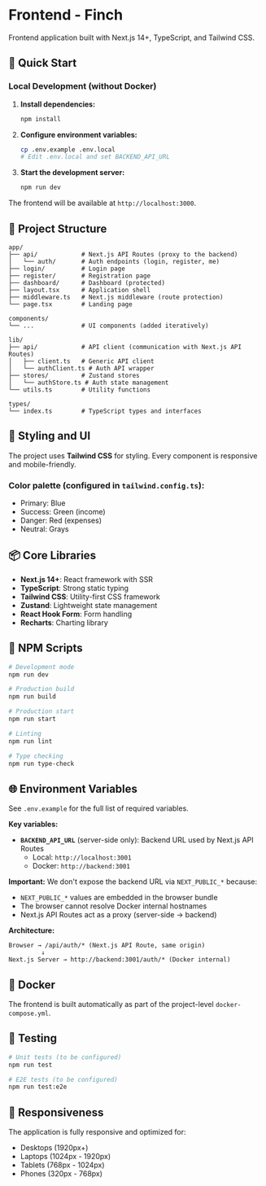 # Frontend - Finch

Frontend application built with Next.js 14+, TypeScript, and Tailwind CSS.

## 🚀 Quick Start

### Local Development (without Docker)

1. **Install dependencies:**
   ```bash
   npm install
   ```

2. **Configure environment variables:**
   ```bash
   cp .env.example .env.local
   # Edit .env.local and set BACKEND_API_URL
   ```

3. **Start the development server:**
   ```bash
   npm run dev
   ```

The frontend will be available at `http://localhost:3000`.

## 📁 Project Structure

```
app/
├── api/            # Next.js API Routes (proxy to the backend)
│   └── auth/       # Auth endpoints (login, register, me)
├── login/          # Login page
├── register/       # Registration page
├── dashboard/      # Dashboard (protected)
├── layout.tsx      # Application shell
├── middleware.ts   # Next.js middleware (route protection)
└── page.tsx        # Landing page

components/
└── ...             # UI components (added iteratively)

lib/
├── api/            # API client (communication with Next.js API Routes)
│   ├── client.ts   # Generic API client
│   └── authClient.ts # Auth API wrapper
├── stores/         # Zustand stores
│   └── authStore.ts # Auth state management
└── utils.ts        # Utility functions

types/
└── index.ts        # TypeScript types and interfaces
```

## 🎨 Styling and UI

The project uses **Tailwind CSS** for styling. Every component is responsive and mobile-friendly.

### Color palette (configured in `tailwind.config.ts`):
- Primary: Blue
- Success: Green (income)
- Danger: Red (expenses)
- Neutral: Grays

## 📦 Core Libraries

- **Next.js 14+**: React framework with SSR
- **TypeScript**: Strong static typing
- **Tailwind CSS**: Utility-first CSS framework
- **Zustand**: Lightweight state management
- **React Hook Form**: Form handling
- **Recharts**: Charting library

## 🔧 NPM Scripts

```bash
# Development mode
npm run dev

# Production build
npm run build

# Production start
npm run start

# Linting
npm run lint

# Type checking
npm run type-check
```

## 🌐 Environment Variables

See `.env.example` for the full list of required variables.

**Key variables:**

- **`BACKEND_API_URL`** (server-side only): Backend URL used by Next.js API Routes
  - Local: `http://localhost:3001`
  - Docker: `http://backend:3001`

**Important:** We don't expose the backend URL via `NEXT_PUBLIC_*` because:
- `NEXT_PUBLIC_*` values are embedded in the browser bundle
- The browser cannot resolve Docker internal hostnames
- Next.js API Routes act as a proxy (server-side → backend)

**Architecture:**
```
Browser → /api/auth/* (Next.js API Route, same origin)
         ↓
Next.js Server → http://backend:3001/auth/* (Docker internal)
```

## 🐳 Docker

The frontend is built automatically as part of the project-level `docker-compose.yml`.

## 🧪 Testing

```bash
# Unit tests (to be configured)
npm run test

# E2E tests (to be configured)
npm run test:e2e
```

## 📱 Responsiveness

The application is fully responsive and optimized for:
- Desktops (1920px+)
- Laptops (1024px - 1920px)
- Tablets (768px - 1024px)
- Phones (320px - 768px)
